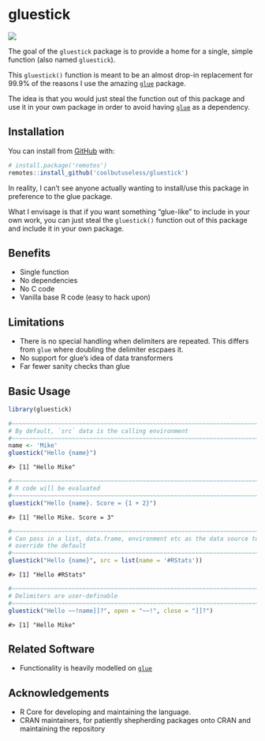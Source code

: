 
<!-- README.md is generated from README.Rmd. Please edit that file -->

# gluestick

<!-- badges: start -->

![](https://img.shields.io/badge/cool-useless-green.svg)
<!-- badges: end -->

The goal of the `gluestick` package is to provide a home for a single,
simple function (also named `gluestick`).

This `gluestick()` function is meant to be an almost drop-in replacement
for 99.9% of the reasons I use the amazing
[`glue`](https://cran.r-project.org/package=glue) package.

The idea is that you would just steal the function out of this package
and use it in your own package in order to avoid having
[`glue`](https://cran.r-project.org/package=glue) as a dependency.

## Installation

You can install from
[GitHub](https://github.com/coolbutuseless/gluestick) with:

``` r
# install.package('remotes')
remotes::install_github('coolbutuseless/gluestick')
```

In reality, I can’t see anyone actually wanting to install/use this
package in preference to the glue package.

What I envisage is that if you want something “glue-like” to include in
your own work, you can just steal the `gluestick()` function out of this
package and include it in your own package.

## Benefits

-   Single function
-   No dependencies
-   No C code
-   Vanilla base R code (easy to hack upon)

## Limitations

-   There is no special handling when delimiters are repeated. This
    differs from `glue` where doubling the delimiter escpaes it.
-   No support for glue’s idea of data transformers
-   Far fewer sanity checks than glue

## Basic Usage

``` r
library(gluestick)

#~~~~~~~~~~~~~~~~~~~~~~~~~~~~~~~~~~~~~~~~~~~~~~~~~~~~~~~~~~~~~~~~~~~~~~~~~~~~~
# By default, `src` data is the calling environment
#~~~~~~~~~~~~~~~~~~~~~~~~~~~~~~~~~~~~~~~~~~~~~~~~~~~~~~~~~~~~~~~~~~~~~~~~~~~~~
name <- 'Mike'
gluestick("Hello {name}")
```

    #> [1] "Hello Mike"

``` r
#~~~~~~~~~~~~~~~~~~~~~~~~~~~~~~~~~~~~~~~~~~~~~~~~~~~~~~~~~~~~~~~~~~~~~~~~~~~~~
# R code will be evaluated
#~~~~~~~~~~~~~~~~~~~~~~~~~~~~~~~~~~~~~~~~~~~~~~~~~~~~~~~~~~~~~~~~~~~~~~~~~~~~~
gluestick("Hello {name}. Score = {1 + 2}")
```

    #> [1] "Hello Mike. Score = 3"

``` r
#~~~~~~~~~~~~~~~~~~~~~~~~~~~~~~~~~~~~~~~~~~~~~~~~~~~~~~~~~~~~~~~~~~~~~~~~~~~~~
# Can pass in a list, data.frame, environment etc as the data source to 
# override the default
#~~~~~~~~~~~~~~~~~~~~~~~~~~~~~~~~~~~~~~~~~~~~~~~~~~~~~~~~~~~~~~~~~~~~~~~~~~~~~
gluestick("Hello {name}", src = list(name = '#RStats'))
```

    #> [1] "Hello #RStats"

``` r
#~~~~~~~~~~~~~~~~~~~~~~~~~~~~~~~~~~~~~~~~~~~~~~~~~~~~~~~~~~~~~~~~~~~~~~~~~~~~~
# Delimiters are user-definable
#~~~~~~~~~~~~~~~~~~~~~~~~~~~~~~~~~~~~~~~~~~~~~~~~~~~~~~~~~~~~~~~~~~~~~~~~~~~~~
gluestick("Hello ~~!name]]?", open = "~~!", close = "]]?")
```

    #> [1] "Hello Mike"

## Related Software

-   Functionality is heavily modelled on
    [`glue`](https://cran.r-project.org/package=glue)

## Acknowledgements

-   R Core for developing and maintaining the language.
-   CRAN maintainers, for patiently shepherding packages onto CRAN and
    maintaining the repository
